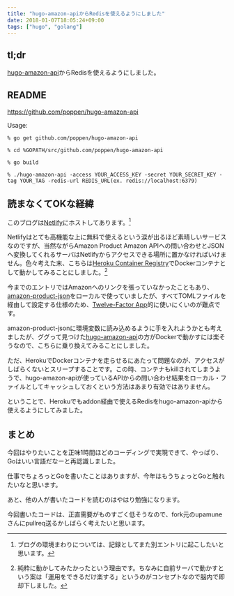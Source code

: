 ```yaml
---
title: "hugo-amazon-apiからRedisを使えるようにしました"
date: 2018-01-07T18:05:24+09:00
tags: ["hugo", "golang"]
---
```


## tl;dr

[hugo-amazon-api](https://github.com/upamune/hugo-amazon-api)からRedisを使えるようにしました。

## README

https://github.com/poppen/hugo-amazon-api

Usage:

```
% go get github.com/poppen/hugo-amazon-api

% cd %GOPATH/src/github.com/poppen/hugo-amazon-api

% go build

% ./hugo-amazon-api -access YOUR_ACCESS_KEY -secret YOUR_SECRET_KEY -tag YOUR_TAG -redis-url REDIS_URL(ex. redis://localhost:6379)
```

## 読まなくてOKな経緯

このブログは[Netlify](https://www.netlify.com/)にホストしてあります。[^1]

Netlifyはとても高機能な上に無料で使えるという涙が出るほど素晴しいサービスなのですが、当然ながらAmazon Product Amazon APIへの問い合わせとJSONへ変換してくれるサーバはNetlifyからアクセスできる場所に置かなければいけません。色々考えた末、こちらは[Heroku Container Registry](https://devcenter.heroku.com/articles/container-registry-and-runtime)でDockerコンテナとして動かしてみることにしました。[^2]

今までのエントリではAmazonへのリンクを張っていなかったこともあり、[amazon-product-json](https://github.com/poppen/amazon-product-json)をローカルで使っていましたが、すべてTOMLファイルを経由して設定する仕様のため、[Twelve-Factor App](https://12factor.net/ja/)的に使いにくいのが難点です。

amazon-product-jsonに環境変数に読み込めるように手を入れようかとも考えましたが、ググって見つけた[hugo-amazon-api](https://github.com/upamune/hugo-amazon-api)の方がDockerで動かすには楽そうなので、こちらに乗り換えてみることにしました。

ただ、HerokuでDockerコンテナを走らせるにあたって問題なのが、アクセスがしばらくないとスリープすることです。この時、コンテナもkillされてしまうようで、hugo-amazon-apiが使っているAPIからの問い合わせ結果をローカル・ファイルとしてキャッシュしておくという方法はあまり有効ではありません。

ということで、Herokuでもaddon経由で使えるRedisをhugo-amazon-apiから使えるようにしてみました。

## まとめ

今回はやりたいことを正味1時間ほどのコーディングで実現できて、やっぱり、Goはいい言語だなーと再認識しました。

仕事でちょろっとGoを書いたことはありますが、今年はもうちょっとGoと触れたいなと思います。

あと、他の人が書いたコードを読むのはやはり勉強になります。

今回書いたコードは、正直需要がものすごく低そうなので、fork元のupamuneさんにpullreq送るかしばらく考えたいと思います。

[^1]: ブログの環境まわりについては、記録としてまた別エントリに起こしたいと思います。
[^2]: 純粋に動かしてみたかったという理由です。ちなみに自前サーバで動かすという案は「運用をできるだけ楽する」というのがコンセプトなので脳内で即却下しました。
